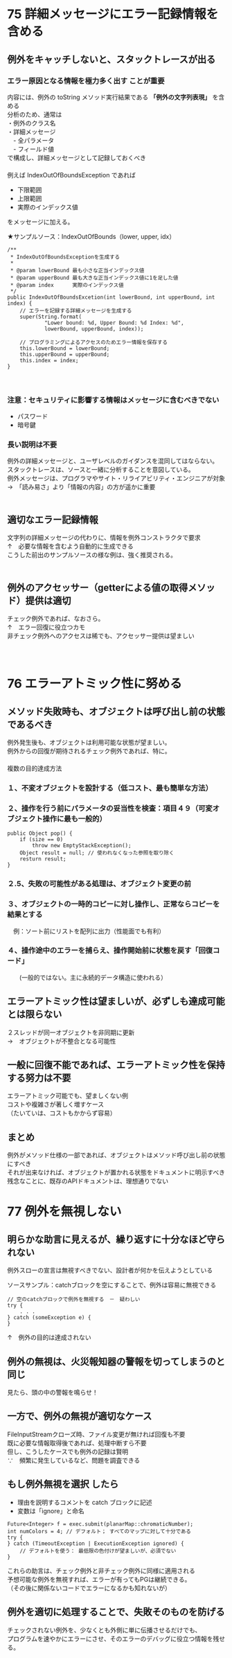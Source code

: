 # 75	詳細メッセージにエラー記録情報を含める
## 例外をキャッチしないと、スタックトレースが出る

### **エラー原因となる情報を極力多く出す** ことが重要  
内容には、例外の toString メソッド実行結果である **「例外の文字列表現」** を含める  
分析のため、通常は  
・例外のクラス名  
・詳細メッセージ  
　- 全パラメータ  
　- フィールド値  
で構成し、詳細メッセージとして記録しておくべき  
　  
例えば IndexOutOfBoundsException であれば  
* 下限範囲  
* 上限範囲  
* 実際のインデックス値  

をメッセージに加える。

★サンプルソース：IndexOutOfBounds（lower, upper, idx）  
```
/**
 * IndexOutOfBoundsExceptionを生成する
 *
 * @param lowerBound 最も小さな正当インデックス値
 * @param upperBound 最も大きな正当インデックス値に1を足した値
 * @param index      実際のインデックス値
 */
public IndexOutOfBoundsExcetion(int lowerBound, int upperBound, int index) {
    // エラーを記録する詳細メッセージを生成する
    super(String.format(
            "Lower bound: %d, Upper Bound: %d Index: %d",
            lowerBound, upperBound, index));

    // プログラミングによるアクセスのためエラー情報を保存する
    this.lowerBound = lowerBound;
    this.upperBound = upperBound;
    this.index = index;
}
```
　  

### 注意：セキュリティに影響する情報はメッセージに含むべきでない  
* パスワード
* 暗号鍵
　  
### 長い説明は不要
例外の詳細メッセージと、ユーザレベルのガイダンスを混同してはならない。  
スタックトレースは、ソースと一緒に分析することを意図している。  
例外メッセージは、プログラマやサイト・リライアビリティ・エンジニアが対象  
→　「読み易さ」より「情報の内容」の方が遥かに重要  
　  
## 適切なエラー記録情報  
文字列の詳細メッセージの代わりに、情報を例外コンストラクタで要求  
↑　必要な情報を含むよう自動的に生成できる  
こうした前出のサンプルソースの様な例は、強く推奨される。  
　  
## 例外のアクセッサー（getterによる値の取得メソッド）提供は適切  
チェック例外であれば、なおさら。  
↑　エラー回復に役立つカモ  
非チェック例外へのアクセスは稀でも、アクセッサー提供は望ましい  
　  
　  
# 76	エラーアトミック性に努める
## メソッド失敗時も、オブジェクトは呼び出し前の状態であるべき  
例外発生後も、オブジェクトは利用可能な状態が望ましい。  
例外からの回復が期待されるチェック例外であれば、特に。  
　  
複数の目的達成方法  
### １、不変オブジェクトを設計する（低コスト、最も簡単な方法）  
### ２、操作を行う前にパラメータの妥当性を検査：項目４９（可変オブジェクト操作に最も一般的）  
```
public Object pop() {
    if (size == 0)
        throw new EmptyStackException();
    Object result = null; // 使われなくなった参照を取り除く
    resturn result;
}
```
### ２.5、失敗の可能性がある処理は、オブジェクト変更の前  
### ３、オブジェクトの一時的コピーに対し操作し、正常ならコピーを結果とする  
　例：ソート前にリストを配列に出力（性能面でも有利）  
### ４、操作途中のエラーを捕らえ、操作開始前に状態を戻す「回復コード」
　　(一般的ではない。主に永続的データ構造に使われる）  
## エラーアトミック性は望ましいが、必ずしも達成可能とは限らない  
２スレッドが同一オブジェクトを非同期に更新  
→　オブジェクトが不整合となる可能性  
## 一般に回復不能であれば、エラーアトミック性を保持する努力は不要  
エラーアトミック可能でも、望ましくない例  
コストや複雑さが著しく増すケース  
（たいていは、コストもかからず容易）  
## まとめ  
例外がメソッド仕様の一部であれば、オブジェクトはメソッド呼び出し前の状態にすべき  
それが出来なければ、オブジェクトが置かれる状態をドキュメントに明示すべき  
残念なことに、既存のAPIドキュメントは、理想通りでない  

# 77	例外を無視しない
## 明らかな助言に見えるが、繰り返すに十分なほど守られない  
例外スローの宣言は無視すべきでない、設計者が何かを伝えようとしている  

ソースサンプル：catchブロックを空にすることで、例外は容易に無視できる  
```
// 空のcatchブロックで例外を無視する　－　疑わしい
try {
    . . .
} catch (someException e) {
}
```
↑　例外の目的は達成されない  
## 例外の無視は、火災報知器の警報を切ってしまうのと同じ  
見たら、頭の中の警報を鳴らせ！  
## 一方で、例外の無視が適切なケース  
FileInputStreamクローズ時、ファイル変更が無ければ回復も不要  
既に必要な情報取得後であれば、処理中断すら不要  
但し、こうしたケースでも例外の記録は賢明  
∵　頻繁に発生しているなど、問題を調査できる  
## **もし例外無視を選択** したら  
* 理由を説明するコメントを catch ブロックに記述  
* 変数は「ignore」と命名  
```
Future<Integer> f = exec.submit(planarMap::chromaticNumber);
int numColors = 4; // デフォルト； すべてのマップに対して十分である
try {
} catch (TimeoutException | ExecutionException ignored) {
    // デフォルトを使う： 最低限の色付けが望ましいが、必須でない
}
```

これらの助言は、チェック例外と非チェック例外に同様に適用される  
予想可能な例外を無視すれば、エラーが有ってもPGは継続できる。  
（その後に関係ないコードでエラーになるかも知れないが）  

## 例外を適切に処理することで、失敗そのものを防げる  
チェックされない例外を、少なくとも外側に単に伝播させるだけでも、  
プログラムを速やかにエラーにさせ、そのエラーのデバッグに役立つ情報を残せる。  
